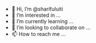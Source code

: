 - 👋 Hi, I’m @sharifuluiti
- 👀 I’m interested in ...
- 🌱 I’m currently learning ...
- 💞️ I’m looking to collaborate on ...
- 📫 How to reach me ...

<!---
sharifuluiti/sharifuluiti is a ✨ special ✨ repository because its `README.md` (this file) appears on your GitHub profile.
You can click the Preview link to take a look at your changes.
--->
